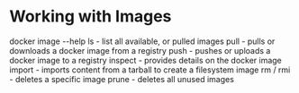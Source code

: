 # Working with Images

docker image --help
ls - list all available, or pulled images
pull - pulls or downloads a docker image from a registry
push - pushes or uploads a docker image to a registry
inspect - provides details on the docker image
import - imports content from a tarball to create a filesystem image
rm / rmi - deletes a specific image
prune - deletes all unused images